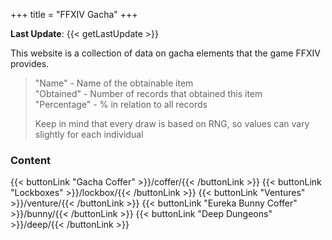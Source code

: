 +++
title = "FFXIV Gacha"
+++

**Last Update**: {{< getLastUpdate >}}

This website is a collection of data on gacha elements that the game FFXIV provides.  

> "Name" - Name of the obtainable item  
> "Obtained" - Number of records that obtained this item  
> "Percentage" - % in relation to all records    
> 
> Keep in mind that every draw is based on RNG, so values can vary slightly for each individual

### Content
{{< buttonLink "Gacha Coffer" >}}/coffer/{{< /buttonLink >}}
{{< buttonLink "Lockboxes" >}}/lockbox/{{< /buttonLink >}}
{{< buttonLink "Ventures" >}}/venture/{{< /buttonLink >}}
{{< buttonLink "Eureka Bunny Coffer" >}}/bunny/{{< /buttonLink >}}
{{< buttonLink "Deep Dungeons" >}}/deep/{{< /buttonLink >}}